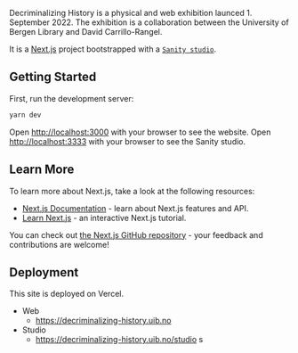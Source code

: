 Decriminalizing History is a physical and web exhibition launced 1. September 2022. The exhibition is a collaboration between the University of Bergen Library and David Carrillo-Rangel. 

It is a [Next.js](https://nextjs.org/) project bootstrapped with a [`Sanity studio`](https://sanity.io).

## Getting Started

First, run the development server:

```bash
yarn dev
```

Open [http://localhost:3000](http://localhost:3000) with your browser to see the website.
Open [http://localhost:3333](http://localhost:3333) with your browser to see the Sanity studio.

## Learn More

To learn more about Next.js, take a look at the following resources:

- [Next.js Documentation](https://nextjs.org/docs) - learn about Next.js features and API.
- [Learn Next.js](https://nextjs.org/learn) - an interactive Next.js tutorial.

You can check out [the Next.js GitHub repository](https://github.com/vercel/next.js/) - your feedback and contributions are welcome!

## Deployment

This site is deployed on Vercel.

* Web
  * https://decriminalizing-history.uib.no
* Studio
  * https://decriminalizing-history.uib.no/studio
  s